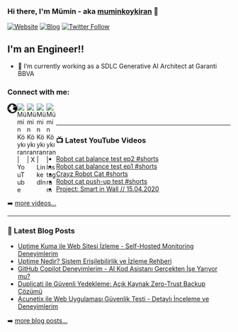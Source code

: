 ### Hi there, I'm Mümin - aka [muminkoykiran][website] 👋

[![Website](https://img.shields.io/website?label=muminkoykiran.com.tr&style=for-the-badge&url=https%3A%2F%2Fmuminkoykiran.com.tr)](https://www.muminkoykiran.com.tr)
[![Blog](https://img.shields.io/website?label=blog.muminkoykiran.com.tr&style=for-the-badge&url=https%3A%2F%2Fblog.muminkoykiran.com.tr)](https://blog.muminkoykiran.com.tr)
[![Twitter Follow](https://img.shields.io/twitter/follow/muminkoykiran?color=1DA1F2&logo=twitter&style=for-the-badge)](https://x.com/intent/follow?original_referer=https%3A%2F%2Fgithub.com%2Fmuminkoykiran&screen_name=muminkoykiran)

## I'm an Engineer!!

- 🔭 I’m currently working as a SDLC Generative AI Architect at Garanti BBVA


### Connect with me:

[<img align="left" alt="muminkoykiran.com.tr" width="22px" src="https://raw.githubusercontent.com/iconic/open-iconic/master/svg/globe.svg" />][website]
[<img align="left" alt="Mümin Köykıran | YouTube" width="22px" src="https://cdn.jsdelivr.net/npm/simple-icons@v3/icons/youtube.svg" />][youtube]
[<img align="left" alt="Mümin Köykıran | X" width="22px" src="https://cdn.jsdelivr.net/npm/simple-icons@v3/icons/twitter.svg" />][x]
[<img align="left" alt="Mümin Köykıran | LinkedIn" width="22px" src="https://cdn.jsdelivr.net/npm/simple-icons@v3/icons/linkedin.svg" />][linkedin]
[<img align="left" alt="Mümin Köykıran | Instagram" width="22px" src="https://cdn.jsdelivr.net/npm/simple-icons@v3/icons/instagram.svg" />][instagram]


<br />
<br />

---

### 📺 Latest YouTube Videos

<!-- YOUTUBE:START -->
- [Robot cat balance test ep2 #shorts](https://www.youtube.com/shorts/y1X5qtz2ry8)
- [Robot cat balance test ep1 #shorts](https://www.youtube.com/shorts/hYL2tfR2fH4)
- [Crayz Robot Cat #shorts](https://www.youtube.com/shorts/2vr-Fors2Hk)
- [Robot cat push-up test #shorts](https://www.youtube.com/shorts/xsNnlOVurFM)
- [Project: Smart in Wall // 15.04.2020](https://www.youtube.com/shorts/bb_J6ONfCZc)
<!-- YOUTUBE:END -->

➡️ [more videos...](https://www.youtube.com/channel/UCb0WFqDdebZnHYf5H526zpA)

---

### 📕 Latest Blog Posts

<!-- BLOG-POST-LIST:START -->
- [Uptime Kuma ile Web Sitesi İzleme - Self-Hosted Monitoring Deneyimlerim](https://blog.muminkoykiran.com.tr/posts/uptime-kuma-self-hosted-monitoring/)
- [Uptime Nedir? Sistem Erişilebilirlik ve İzleme Rehberi](https://blog.muminkoykiran.com.tr/posts/uptime-nedir-sistem-erisilebilirlik-rehberi/)
- [GitHub Copilot Deneyimlerim - AI Kod Asistanı Gerçekten İşe Yarıyor mu?](https://blog.muminkoykiran.com.tr/posts/github-copilot-deneyimlerim/)
- [Duplicati ile Güvenli Yedekleme: Açık Kaynak Zero-Trust Backup Çözümü](https://blog.muminkoykiran.com.tr/posts/duplicati-guvenli-yedekleme/)
- [Acunetix ile Web Uygulaması Güvenlik Testi - Detaylı İnceleme ve Deneyimlerim](https://blog.muminkoykiran.com.tr/posts/acunetix-web-uygulamasi-guvenlik-testi/)
<!-- BLOG-POST-LIST:END -->

➡️ [more blog posts...](https://blog.muminkoykiran.com.tr/)

[website]: https://www.muminkoykiran.com.tr/
[x]: https://x.com/MrKoykiran
[youtube]: https://www.youtube.com/channel/UCb0WFqDdebZnHYf5H526zpA
[instagram]: https://www.instagram.com/muminkoykiran/
[linkedin]: https://www.linkedin.com/in/muminkoykiran/
